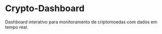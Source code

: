 # Crypto-Dashboard
Dashboard interativo para monitoramento de criptomoedas com dados em tempo real.
